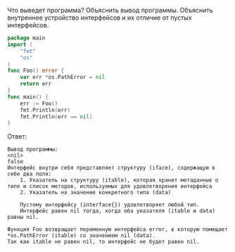 Что выведет программа? Объяснить вывод программы. Объяснить внутреннее устройство интерфейсов и их отличие от пустых интерфейсов.

```go
package main
import (
	"fmt"
	"os"
)
func Foo() error {
	var err *os.PathError = nil
	return err
}
func main() {
	err := Foo()
	fmt.Println(err)
	fmt.Println(err == nil)
}
```

Ответ:
```
Вывод программы:
<nil>
false
Интерфейс внутри себя представляет структуру (iface), содержащую в себе два поля:
	1. Указатель на структуру (itable), которая хранит метаданные о типе и список методов, используемых для удовлетворения интерфейса
	2. Указатель на значение конкретного типа (data)

	Пустому интерфейсу (interface{}) удовлетворяет любой тип.
	Интерфейс равен nil тогда, когда оба указателя (itable и data) равны nil.

Функция Foo возвращает переменную интерфейса error, в которую помещает *os.PathError (itable) со значением nil (data).
Так как itable не равен nil, то интерфейс не будет равен nil.
```

